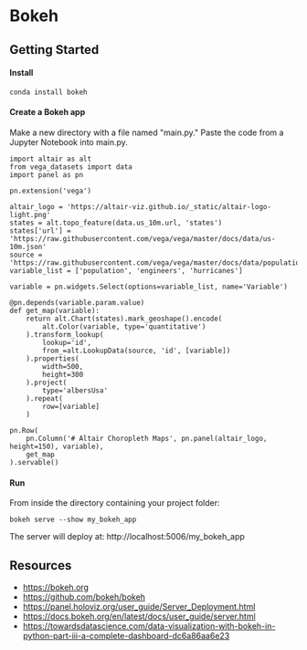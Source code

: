 # Bokeh


## Getting Started

#### Install
```
conda install bokeh
```

#### Create a Bokeh app
Make a new directory with a file named "main.py."
Paste the code from a Jupyter Notebook into main.py.
```
import altair as alt
from vega_datasets import data
import panel as pn

pn.extension('vega')

altair_logo = 'https://altair-viz.github.io/_static/altair-logo-light.png'
states = alt.topo_feature(data.us_10m.url, 'states')
states['url'] = 'https://raw.githubusercontent.com/vega/vega/master/docs/data/us-10m.json'
source = 'https://raw.githubusercontent.com/vega/vega/master/docs/data/population_engineers_hurricanes.csv'
variable_list = ['population', 'engineers', 'hurricanes']

variable = pn.widgets.Select(options=variable_list, name='Variable')

@pn.depends(variable.param.value)
def get_map(variable):
    return alt.Chart(states).mark_geoshape().encode(
        alt.Color(variable, type='quantitative')
    ).transform_lookup(
        lookup='id',
        from_=alt.LookupData(source, 'id', [variable])
    ).properties(
        width=500,
        height=300
    ).project(
        type='albersUsa'
    ).repeat(
        row=[variable]
    )

pn.Row(
    pn.Column('# Altair Choropleth Maps', pn.panel(altair_logo, height=150), variable),
    get_map
).servable()
```

#### Run
From inside the directory containing your project folder:
```
bokeh serve --show my_bokeh_app
```
The server will deploy at: http://localhost:5006/my_bokeh_app

## Resources
- https://bokeh.org
- https://github.com/bokeh/bokeh
- https://panel.holoviz.org/user_guide/Server_Deployment.html
- https://docs.bokeh.org/en/latest/docs/user_guide/server.html
- https://towardsdatascience.com/data-visualization-with-bokeh-in-python-part-iii-a-complete-dashboard-dc6a86aa6e23
